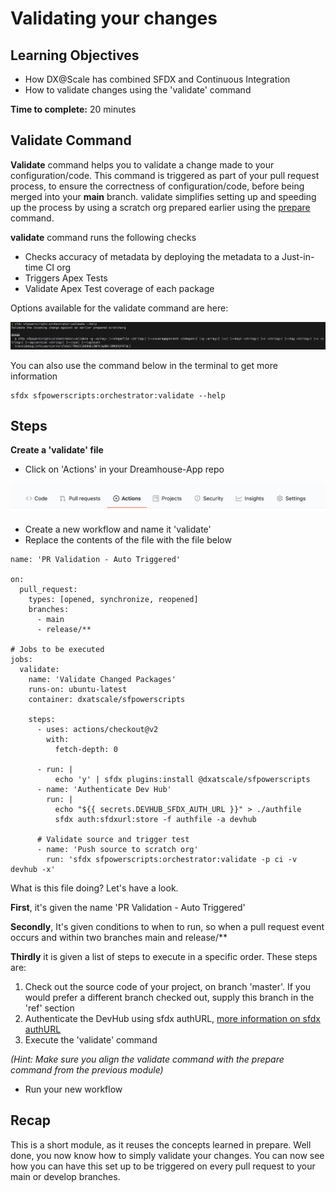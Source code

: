 # Validating your changes

## **Learning Objectives**

* How DX@Scale has combined SFDX and Continuous Integration
* How to validate changes using the 'validate' command

**Time to complete:** 20 minutes

## Validate Command

**Validate** command helps you to validate a change made to your configuration/code. This command is triggered as part of your pull request process, to ensure the correctness of configuration/code, before being merged into your **main** branch. validate simplifies setting up and speeding up the process by using a scratch org prepared earlier using the [prepare ](scratch-org-pooling-part-2-prepare.md)command.

**validate** command runs the following checks

* Checks accuracy of metadata by deploying the metadata to a Just-in-time CI org
* Triggers Apex Tests
* Validate Apex Test coverage of each package

Options available for the validate command are here:

![](<../../.gitbook/assets/Screen Shot 2021-08-30 at 4.50.24 pm.png>)

You can also use the command below in the terminal to get more information

```
sfdx sfpowerscripts:orchestrator:validate --help
```

## Steps

**Create a 'validate' file**

* Click on 'Actions' in your Dreamhouse-App repo

![](<../../.gitbook/assets/image (6).png>)

* Create a new workflow and name it 'validate'
* Replace the contents of the file with the file below

```
name: 'PR Validation - Auto Triggered'

on:
  pull_request:
    types: [opened, synchronize, reopened]
    branches:
      - main
      - release/**

# Jobs to be executed
jobs:
  validate:
    name: 'Validate Changed Packages'
    runs-on: ubuntu-latest
    container: dxatscale/sfpowerscripts

    steps:
      - uses: actions/checkout@v2
        with:
          fetch-depth: 0

      - run: |
          echo 'y' | sfdx plugins:install @dxatscale/sfpowerscripts
      - name: 'Authenticate Dev Hub'
        run: |
          echo "${{ secrets.DEVHUB_SFDX_AUTH_URL }}" > ./authfile
          sfdx auth:sfdxurl:store -f authfile -a devhub

      # Validate source and trigger test
      - name: 'Push source to scratch org'
        run: 'sfdx sfpowerscripts:orchestrator:validate -p ci -v devhub -x'
```

What is this file doing? Let's have a look.

**First**, it's given the name 'PR Validation - Auto Triggered'

**Secondly**, It's given conditions to when to run, so when a pull request event occurs and within two branches main and release/\*\*

**Thirdly** it is given a list of steps to execute in a specific order. These steps are:

1. Check out the source code of your project, on branch 'master'. If you would prefer a different branch checked out, supply this branch in the 'ref' section
2. Authenticate the DevHub using sfdx authURL, [more information on sfdx authURL](https://developer.salesforce.com/docs/atlas.en-us.sfdx\_cli\_reference.meta/sfdx\_cli\_reference/cli\_reference\_auth\_sfdxurl.htm)
3. Execute the 'validate' command

_(Hint: Make sure you align the validate command with the prepare command from the previous module)_

* Run your new workflow

## Recap

This is a short module, as it reuses the concepts learned in prepare. Well done, you now know how to simply validate your changes. You can now see how you can have this set up to be triggered on every pull request to your main or develop branches.
